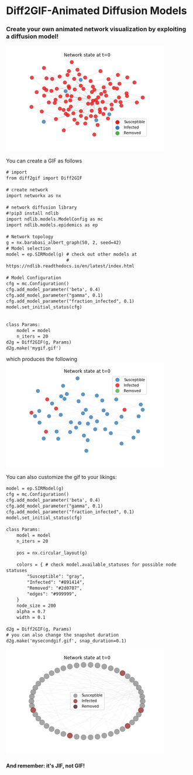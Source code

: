 # Diff2GIF-Animated Diffusion Models
 ### Create your own animated network visualization by exploiting a diffusion model!
![GIF visualization of SIR diffusion model](./SIR-model.gif)


You can create a GIF as follows

```
# import
from diff2gif import Diff2GIF

# create network
import networkx as nx 

# network diffusion library
#!pip3 install ndlib
import ndlib.models.ModelConfig as mc 
import ndlib.models.epidemics as ep

# Network topology
g = nx.barabasi_albert_graph(50, 2, seed=42)
# Model selection
model = ep.SIRModel(g) # check out other models at 
                       # https://ndlib.readthedocs.io/en/latest/index.html

# Model Configuration
cfg = mc.Configuration()
cfg.add_model_parameter('beta', 0.4)
cfg.add_model_parameter("gamma", 0.1)
cfg.add_model_parameter("fraction_infected", 0.1)
model.set_initial_status(cfg) 


class Params:
    model = model
    n_iters = 20
d2g = Diff2GIF(g, Params)
d2g.make('mygif.gif')
```

which produces the following <br>
![](./mygif.gif)

You can also customize the gif to your likings:
```
model = ep.SIRModel(g)
cfg = mc.Configuration()
cfg.add_model_parameter('beta', 0.4)
cfg.add_model_parameter("gamma", 0.1)
cfg.add_model_parameter("fraction_infected", 0.1)
model.set_initial_status(cfg) 

class Params:
    model = model
    n_iters = 20

    pos = nx.circular_layout(g)
    
    colors = { # check model.available_statuses for possible node statuses
        "Susceptible": "gray",  
        "Infected": "#891414",
        "Removed": "#2d0707",  
        "edges": "#999999",  
    }
    node_size = 200
    alpha = 0.7
    width = 0.1

d2g = Diff2GIF(g, Params)
# you can also change the snapshot duration
d2g.make('mysecondgif.gif', snap_duration=0.1)
```
![](./mysecondgif.gif)





#### And remember: it's <b>JIF</b>, not <b>GIF</b>!

